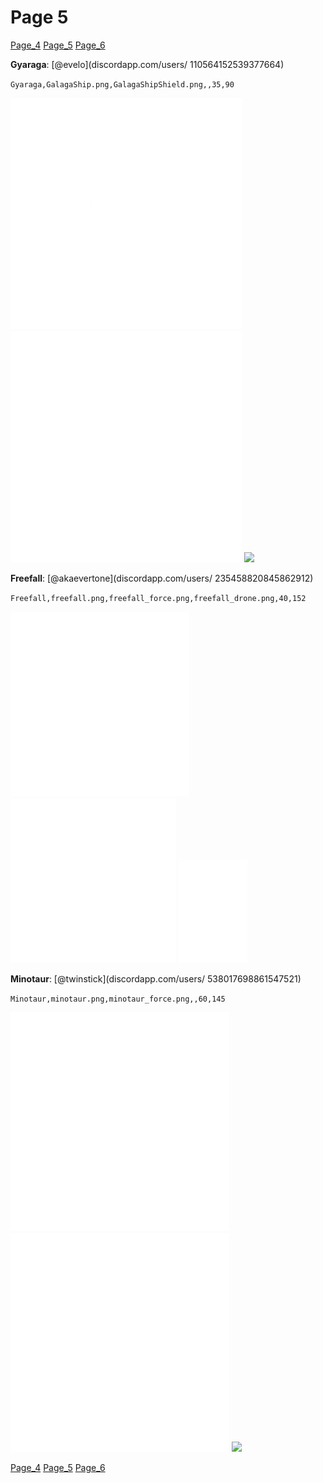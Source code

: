 # Page 5
[Page_4](./Page_4.md)
[Page_5](./Page_5.md)
[Page_6](./Page_6.md)

**Gyaraga**: [@evelo](discordapp.com/users/ 110564152539377664)

`Gyaraga,GalagaShip.png,GalagaShipShield.png,,35,90`

![](https://github.com/areon546/NovaDriftCustomSkinRepository/raw/main/custom_skins/GalagaShip.png)
![](https://github.com/areon546/NovaDriftCustomSkinRepository/raw/main/custom_skins/GalagaShipShield.png)
![](https://github.com/areon546/NovaDriftCustomSkinRepository/raw/main/custom_skins/)


**Freefall**: [@akaevertone](discordapp.com/users/ 235458820845862912)

`Freefall,freefall.png,freefall_force.png,freefall_drone.png,40,152`

![](https://github.com/areon546/NovaDriftCustomSkinRepository/raw/main/custom_skins/freefall.png)
![](https://github.com/areon546/NovaDriftCustomSkinRepository/raw/main/custom_skins/freefall_force.png)
![](https://github.com/areon546/NovaDriftCustomSkinRepository/raw/main/custom_skins/freefall_drone.png)


**Minotaur**: [@twinstick](discordapp.com/users/ 538017698861547521)

`Minotaur,minotaur.png,minotaur_force.png,,60,145`

![](https://github.com/areon546/NovaDriftCustomSkinRepository/raw/main/custom_skins/minotaur.png)
![](https://github.com/areon546/NovaDriftCustomSkinRepository/raw/main/custom_skins/minotaur_force.png)
![](https://github.com/areon546/NovaDriftCustomSkinRepository/raw/main/custom_skins/)

[Page_4](./Page_4.md)
[Page_5](./Page_5.md)
[Page_6](./Page_6.md)
